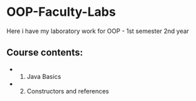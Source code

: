 # OOP-Faculty-Labs
Here i have my laboratory work for OOP - 1st semester 2nd year
## Course contents:
- 1. Java Basics
- 2. Constructors and references
